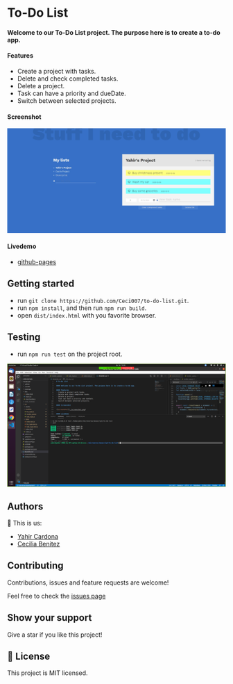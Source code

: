 # To-Do List

#### Welcome to our To-Do List project. The purpose here is to create a to-do app.

#### Features
- Create a project with tasks.
- Delete and check completed tasks.
- Delete a project.
- Task can have a priority and dueDate.
- Switch between selected projects.

#### Screenshot

![screenshot](./screenshot_app.png)

#### Livedemo
- [github-pages]()


## Getting started
- run `git clone https://github.com/Ceci007/to-do-list.git`.
- run `npm install`, and then run `npm run build`.
- open `dist/index.html` with you favorite browser.

## Testing
- run `npm run test` on the project root.

![screenshot](./screenshot_test.png)

## Authors
👤 This is us:

- [Yahir Cardona](https://yahir91.github.io/yahir-cardona.github.io/)
- [Cecilia Benitez](https://github.com/Ceci007)


## Contributing

Contributions, issues and feature requests are welcome!

Feel free to check the [issues page](https://github.com/Ceci007/to-do-list/issues)


## Show your support

Give a star if you like this project!


## 📝 License

This project is MIT licensed.